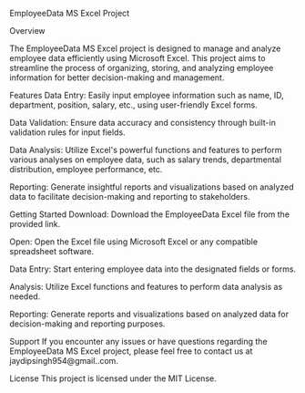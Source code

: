 EmployeeData MS Excel Project

Overview

The EmployeeData MS Excel project is designed to manage and analyze employee data efficiently using Microsoft Excel. This project aims to streamline the process of organizing, storing, and analyzing employee information for better decision-making and management.

Features Data Entry: Easily input employee information such as name, ID, department, position, salary, etc., using user-friendly Excel forms.

Data Validation: Ensure data accuracy and consistency through built-in validation rules for input fields.

Data Analysis: Utilize Excel's powerful functions and features to perform various analyses on employee data, such as salary trends, departmental distribution, employee performance, etc.

Reporting: Generate insightful reports and visualizations based on analyzed data to facilitate decision-making and reporting to stakeholders.

Getting Started Download: Download the EmployeeData Excel file from the provided link.

Open: Open the Excel file using Microsoft Excel or any compatible spreadsheet software.

Data Entry: Start entering employee data into the designated fields or forms.

Analysis: Utilize Excel functions and features to perform data analysis as needed.

Reporting: Generate reports and visualizations based on analyzed data for decision-making and reporting purposes.

Support If you encounter any issues or have questions regarding the EmployeeData MS Excel project, please feel free to contact us at jaydipsingh954@gmail..com.

License This project is licensed under the MIT License.
